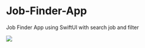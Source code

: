 # Job-Finder-App
Job Finder App using SwiftUI with search job and filter



![](https://github.com/ashutoshpandey28/Job-Finder-App/blob/main/ezgif.com-gif-maker%20(1).gif)
